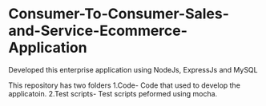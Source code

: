 # Consumer-To-Consumer-Sales-and-Service-Ecommerce-Application
Developed this enterprise application using NodeJs, ExpressJs and MySQL

This repository has two folders 
1.Code- Code that used to develop the applicatoin.
2.Test scripts- Test scripts peformed using mocha.
